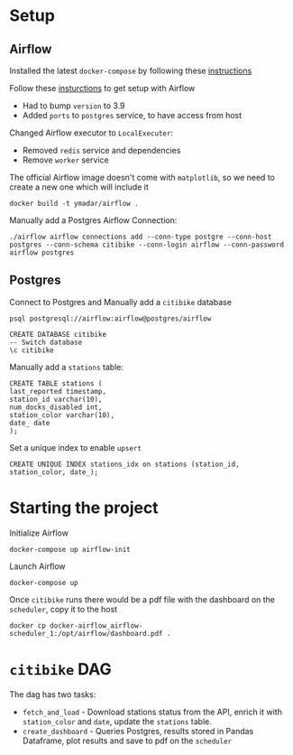 # Setup
## Airflow
Installed the latest `docker-compose` by following these [instructions](https://docs.docker.com/compose/install/)

Follow these [insturctions](https://airflow.apache.org/docs/apache-airflow/stable/start/docker.html#) to get setup with Airflow
* Had to bump `version` to 3.9
* Added `ports` to `postgres` service, to have access from host

Changed Airflow executor to `LocalExecuter`:
* Removed `redis` service and dependencies
* Remove `worker` service

The official Airflow image doesn't come with `matplotlib`, so we need to create a new one which will include it
```shell
docker build -t ymadar/airflow .
```

Manually add a Postgres Airflow Connection:
```shell
./airflow airflow connections add --conn-type postgre --conn-host postgres --conn-schema citibike --conn-login airflow --conn-password airflow postgres
```

## Postgres

Connect to Postgres and Manually add a `citibike` database
```shell
psql postgresql://airflow:airflow@postgres/airflow
```
```postgresql
CREATE DATABASE citibike
-- Switch database
\c citibike
```

Manually add a `stations` table:
```postgresql
CREATE TABLE stations (
last_reported timestamp,
station_id varchar(10),
num_docks_disabled int,
station_color varchar(10),
date_ date
);
```
Set a unique index to enable `upsert`
```postgresql
CREATE UNIQUE INDEX stations_idx on stations (station_id, station_color, date_);
```
# Starting the project
Initialize Airflow
```shell
docker-compose up airflow-init
```
Launch Airflow
```shell
docker-compose up
```
Once `citibike` runs there would be a pdf file with the dashboard on the `scheduler`, copy it to the host
```shell
docker cp docker-airflow_airflow-scheduler_1:/opt/airflow/dashboard.pdf .
```
# `citibike` DAG
The dag has two tasks:
* `fetch_and_load` - Download stations status from the API, enrich it with `station_color` and `date`, update the `stations` table.
* `create_dashboard` - Queries Postgres, results stored in Pandas Dataframe, plot results and save to pdf on the `scheduler`



